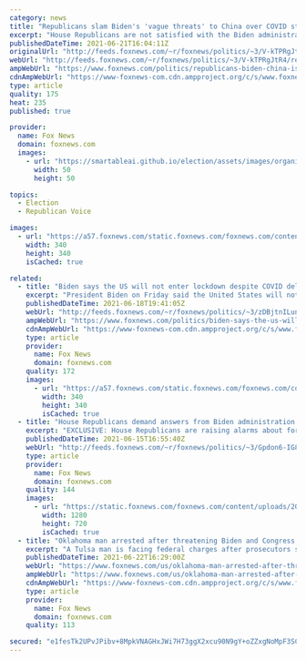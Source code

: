 ```yaml
---
category: news
title: "Republicans slam Biden's 'vague threats' to China over COVID stonewall"
excerpt: "House Republicans are not satisfied with the Biden administration’s stance against the Chinese government when it comes to making sure there is a thorough investigation of the coronavirus pandemic."
publishedDateTime: 2021-06-21T16:04:11Z
originalUrl: "http://feeds.foxnews.com/~r/foxnews/politics/~3/V-kTPRgJtR4/republicans-biden-china-isolation-covid-origin"
webUrl: "http://feeds.foxnews.com/~r/foxnews/politics/~3/V-kTPRgJtR4/republicans-biden-china-isolation-covid-origin"
ampWebUrl: "https://www.foxnews.com/politics/republicans-biden-china-isolation-covid-origin.amp"
cdnAmpWebUrl: "https://www-foxnews-com.cdn.ampproject.org/c/s/www.foxnews.com/politics/republicans-biden-china-isolation-covid-origin.amp"
type: article
quality: 175
heat: 235
published: true

provider:
  name: Fox News
  domain: foxnews.com
  images:
    - url: "https://smartableai.github.io/election/assets/images/organizations/foxnews.com-50x50.jpg"
      width: 50
      height: 50

topics:
  - Election
  - Republican Voice

images:
  - url: "https://a57.foxnews.com/static.foxnews.com/foxnews.com/content/uploads/2021/03/340/340/RonnBlitzerHeadshot.jpg?ve=1&tl=1"
    width: 340
    height: 340
    isCached: true

related:
  - title: "Biden says the US will not enter lockdown despite COVID delta variant threat"
    excerpt: "President Biden on Friday said the United States will not enter another \"lockdown,\" despite the \"serious and deadly threat\" of the delta variant of COVID-19, while touting the 300 million COVID-19 shots administered to Americans in less than 150 days."
    publishedDateTime: 2021-06-18T19:41:05Z
    webUrl: "http://feeds.foxnews.com/~r/foxnews/politics/~3/zDBjtnILunk/biden-says-the-us-will-not-enter-lockdown-urges-americans-to-get-vaccinated-amid-covid-delta-variant-threat"
    ampWebUrl: "https://www.foxnews.com/politics/biden-says-the-us-will-not-enter-lockdown-urges-americans-to-get-vaccinated-amid-covid-delta-variant-threat.amp"
    cdnAmpWebUrl: "https://www-foxnews-com.cdn.ampproject.org/c/s/www.foxnews.com/politics/biden-says-the-us-will-not-enter-lockdown-urges-americans-to-get-vaccinated-amid-covid-delta-variant-threat.amp"
    type: article
    provider:
      name: Fox News
      domain: foxnews.com
    quality: 172
    images:
      - url: "https://a57.foxnews.com/static.foxnews.com/foxnews.com/content/uploads/2020/10/340/340/brooke-singman-headshot.jpg?ve=1&tl=1"
        width: 340
        height: 340
        isCached: true
  - title: "House Republicans demand answers from Biden administration about unions' 'special treatment'"
    excerpt: "EXCLUSIVE: House Republicans are raising alarms about former union officials who were granted ethics waivers to serve in the Biden administration, claiming organized labor is having undue influence on government policy."
    publishedDateTime: 2021-06-15T16:55:40Z
    webUrl: "http://feeds.foxnews.com/~r/foxnews/politics/~3/Gpdon6-IG8o/biden-admin-unions-special-treatment"
    type: article
    provider:
      name: Fox News
      domain: foxnews.com
    quality: 144
    images:
      - url: "https://static.foxnews.com/foxnews.com/content/uploads/2021/06/Joe-Biden-union.jpg"
        width: 1280
        height: 720
        isCached: true
  - title: "Oklahoma man arrested after threatening Biden and Congress, prosecutors say"
    excerpt: "A Tulsa man is facing federal charges after prosecutors say he threatened to kill President Joe Biden, members of Congress and their families."
    publishedDateTime: 2021-06-22T16:29:00Z
    webUrl: "https://www.foxnews.com/us/oklahoma-man-arrested-after-threatening-biden-congress-prosecutors-say"
    ampWebUrl: "https://www.foxnews.com/us/oklahoma-man-arrested-after-threatening-biden-congress-prosecutors-say.amp"
    cdnAmpWebUrl: "https://www-foxnews-com.cdn.ampproject.org/c/s/www.foxnews.com/us/oklahoma-man-arrested-after-threatening-biden-congress-prosecutors-say.amp"
    type: article
    provider:
      name: Fox News
      domain: foxnews.com
    quality: 113

secured: "e1fesTk2UPvJPibv+8MpkVNAGHxJWi7H73ggX2xcu90N9gY+oZZxgNoMpF3SCTeaqPy4/rABRZvUP6e6xWe44U/aHhKcnjhOmVHMbi9VwfDT2U8aARR6OvkttjC9okoQgVMcSXOgRGOiIDnfXwqBTlYl6H/gRNbblFrEnMMKQqxgajsnTGScK2lDzm0nNfjik5JJf/C1KQY4RjcEvMG9q3TjsggI7loD118jIu7rvAK4mTI/LocFneWwKrRCyjlCqp+acsNk5f+Fe+FXl0Ap1hR+DMcTIiXkdPJRqUyYzlf5nQQZ4IBDm39QM7uOqUI6Ehw/0dVfTXTOqwOCH7wzHT4eGo5FvDT4LNxJ/ySQA8c=;/XM6e6uwgOKk+pP+8RFxlQ=="
---
```


